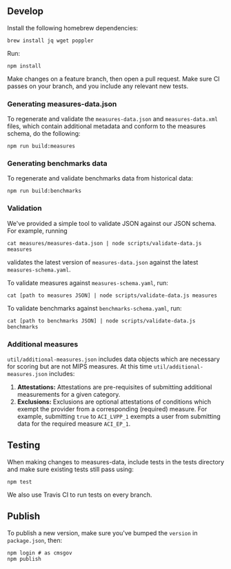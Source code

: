 ## Develop

Install the following homebrew dependencies:
```
brew install jq wget poppler
```

Run:
```
npm install
```

Make changes on a feature branch, then open a pull request. Make sure CI passes on your branch, and you include any relevant new tests.

### Generating measures-data.json
To regenerate and validate the `measures-data.json` and `measures-data.xml` files, which contain additional metadata and conform to
the measures schema, do the following:

```
npm run build:measures
```

### Generating benchmarks data
To regenerate and validate benchmarks data from historical data:

```
npm run build:benchmarks
```

### Validation

We've provided a simple tool to validate JSON against our JSON schema.
For example, running
```
cat measures/measures-data.json | node scripts/validate-data.js measures
```
validates the latest version of `measures-data.json` against the latest `measures-schema.yaml`.

To validate measures against `measures-schema.yaml`, run:
```
cat [path to measures JSON] | node scripts/validate-data.js measures
```
To validate benchmarks against `benchmarks-schema.yaml`, run:
```
cat [path to benchmarks JSON] | node scripts/validate-data.js benchmarks
```

### Additional measures

`util/additional-measures.json` includes data objects which are necessary for scoring but are not MIPS measures. At this time `util/additional-measures.json` includes:

1. **Attestations:** Attestations are pre-requisites of submitting additional measurements for a given category.
2. **Exclusions:** Exclusions are optional attestations of conditions which exempt the provider from a corresponding (required) measure. For example, submitting `true` to `ACI_LVPP_1` exempts a user from submitting data for the required measure `ACI_EP_1`.

## Testing

When making changes to measures-data, include tests in the tests directory and make sure existing tests still pass using:

```
npm test
```

We also use Travis CI to run tests on every branch.

## Publish

To publish a new version, make sure you've bumped the `version` in `package.json`, then:
```
npm login # as cmsgov
npm publish
```
